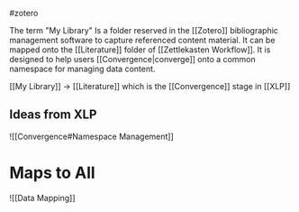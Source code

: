 #zotero 

The term "My Library" Is a folder reserved in the [[Zotero]] bibliographic management software to capture referenced content material. It can be mapped onto the [[Literature]] folder of [[Zettlekasten Workflow]]. It is designed to help users [[Convergence|converge]] onto a common namespace for managing data content.

[[My Library]] -> [[Literature]] which is the [[Convergence]] stage in [[XLP]]

## Ideas from XLP
![[Convergence#Namespace Management]]


# Maps to All

![[Data Mapping]]






